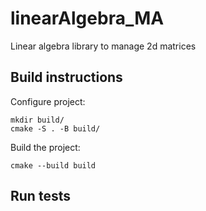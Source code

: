 # linearAlgebra_MA
Linear algebra library to manage 2d matrices

## Build instructions
Configure project:

```
mkdir build/
cmake -S . -B build/
```

Build the project:
```
cmake --build build
```

## Run tests